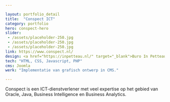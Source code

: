 ```yaml
---

layout: portfolio_detail
title:  "Conspect ICT"
category: portfolio
hero: conspect-hero
slider: 
 - /assets/placeholder-250.jpg
 - /assets/placeholder-250.jpg
 - /assets/placeholder-250.jpg
link: https://www.conspect.nl/
design: <a href="https://inpetteau.nl/" target="_blank">Buro In Petteau</a>
tech: "HTML, CSS, Javascript, PHP"
cms: Joomla
werk: "Implementatie van grafisch ontwerp in CMS."

---
```



Conspect is een ICT-dienstverlener met veel expertise op het gebied van Oracle, Java, Business Intelligence en Business Analytics.

